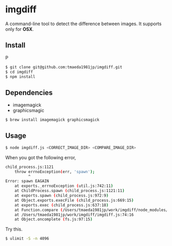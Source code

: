 # imgdiff

A command-line tool to detect the difference between images.
It supports only for **OSX**.

## Install
P
```bash
$ git clone git@github.com:tmaeda1981jp/imgdiff.git
$ cd imgdiff
$ npm install
```

## Dependencies

- imagemagick
- graphicsmagic

```bash
$ brew install imagemagick graphicsmagick
```

## Usage

```bash
$ node imgdiff.js <CORRECT_IMAGE_DIR> <COMPARE_IMAGE_DIR>
```

When you got the following error,

```bash
child_process.js:1121
    throw errnoException(err, 'spawn');
          ^
Error: spawn EAGAIN
    at exports._errnoException (util.js:742:11)
    at ChildProcess.spawn (child_process.js:1121:11)
    at exports.spawn (child_process.js:972:9)
    at Object.exports.execFile (child_process.js:669:15)
    at exports.exec (child_process.js:637:18)
    at Function.compare (/Users/tmaeda1981jp/work/imgdiff/node_modules/gm/lib/compare.js:67:5)
    at /Users/tmaeda1981jp/work/imgdiff/imgdiff.js:74:16
    at Object.oncomplete (fs.js:97:15)
```

Try this.

```bash
$ ulimit -S -n 4096
```
